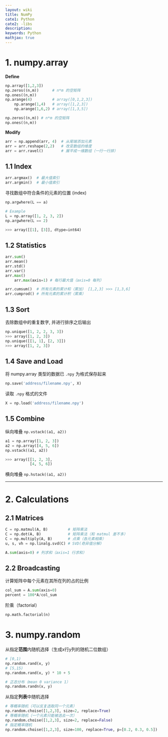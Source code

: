 ```yaml
---
layout: wiki
title: NumPy
cate1: Python
cate2: -libs
description: 
keywords: Python
mathjax: true
---
```


# 1. numpy.array
**Define**

```python
np.array([1,2,3])
np.zeros((n,m))      # n*m 的空矩阵
np.ones((n,m))
np.arange(4)         # array([0,1,2,3])
    np.arange(1,4)   # array([1,2,3])
    np.arange(1,6,2) # array([1,3,5])

np.zeros((n,m)) # n*m 的空矩阵
np.ones((n,m))
```
**Modify**

```py
arr = np.append(arr, 4)  # 从尾端添加元素
arr = arr.reshape(2,2)   # 改变数组的维度
arr = arr.ravel()        # 展平成一维数组（一行一行排）
```

## 1.1 Index

```py
arr.argmax()  # 最大值索引
arr.argmin()  # 最小值索引
```
寻找数组中符合条件的元素的位置 (index)

```py
np.argwhere(L == a) 

# Example
L = np.array([1, 2, 3, 2])
np.argwhere(L == 2)

>>> array([[1], [3]], dtype=int64)
```



## 1.2 Statistics

```py
arr.sum()
arr.mean()
arr.std()
arr.var()
arr.max()
    arr.max(axis=1) # 每行最大值（axis=0 每列）

arr.cumsum()  # 所有元素的累计和（累加） [1,2,3] >>> [1,3,6]
arr.cumprod() # 所有元素的累计积（累乘）
```


## 1.3 Sort

去除数组中的重复数字, 并进行排序之后输出

```py
np.unique([1, 2, 2, 3, 3])
>>> array([1, 2, 3])
np.unique([[1, 1], [2, 3]])
>>> array([1, 2, 3])
```



## 1.4 Save and Load
将 numpy.array 类型的数据已 `.npy` 为格式保存起来

```py
np.save('address/filename.npy', X)
```
读取 `.npy` 格式的文件

```py
X = np.load('address/filename.npy')
```

## 1.5 Combine
纵向堆叠 `np.vstack((a1, a2))`
```py
a1 = np.array([1, 2, 3])
a2 = np.array([4, 5, 6])
np.vstack((a1, a2))

>>> array([[1, 2, 3],
           [4, 5, 6])
```
横向堆叠 `np.hstack((a1, a2))`



---



# 2. Calculations
## 2.1 Matrices

```py
C = np.matmul(A, B)         # 矩阵乘法
C = np.dot(A, B)            # 矩阵乘法（和 matmul 差不多）
C = np.multiply(A, B)       # 点乘（各元素相乘）
u, s, vh = np.linalg.svd(C) # SVD(奇异值分解)

A.sum(axis=0) # 列求和（axis=1 行求和）
```

## 2.2 Broadcasting
计算矩阵中每个元素在其所在列的占的比例

```py
col_sum = A.sum(axis=0)
percent = 100*A/col_sum
```

阶乘（factorial）

```py
np.math.factorial(n)
```

# 3. numpy.random
从指定**范围**内随机选择（生成x行y列的随机二位数组）

```py
# [0,1)
np.random.rand(x, y)
# [5,15)
np.random.rand(x, y) * 10 + 5

# 正态分布（mean 0 variance 1）
np.random.randn(x, y)
```

从指定**列表**中随机选择

```py
# 等概率随机（可以反复选取同一个元素）
np.random.choise([1,2,3], size=2, replace=True)
# 等概率随机（一个元素只能被选去一次）
np.random.choise([1,2,3], size=2, replace=False)
# 指定概率随机
np.random.choise([1,2,3], size=100, replace=True, p=[0.2, 0.3, 0.5])
```
